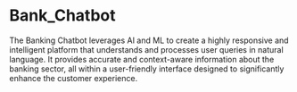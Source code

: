 # Bank_Chatbot
The Banking Chatbot leverages AI and ML to create a highly responsive and intelligent platform that understands and processes user queries in natural language. It provides accurate and context-aware information about the banking sector, all within a user-friendly interface designed to significantly enhance the customer experience.
